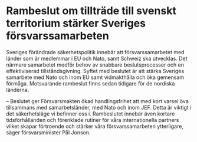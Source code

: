 # Rambeslut om tillträde till svenskt territorium stärker Sveriges försvarssamarbeten

Sveriges förändrade säkerhetspolitik innebär att försvarssamarbetet med länder som är medlemmar i EU och Nato, samt Schweiz ska utvecklas. Det närmare samarbetet medför behov av snabbare beslutsprocesser och en effektiviserad tillståndsgivning. Syftet med beslutet är att stärka Sveriges samarbete med Nato och inom EU samt vidmakthålla och öka gemensam förmåga. Motsvarande rambeslut finns sedan tidigare för de nordiska länderna.

– Beslutet ger Försvarsmakten ökad handlingsfrihet att med kort varsel öva tillsammans med samarbetsländer, med Nato och inom JEF. Detta är viktigt i det säkerhetsläge vi befinner oss i. Rambeslutet innebär även kortare tidsförhållanden och förenklade rutiner för våra internationella partners vilket skapar förtroende och stärker våra försvarssamarbeten ytterligare, säger försvarsminister Pål Jonson.
